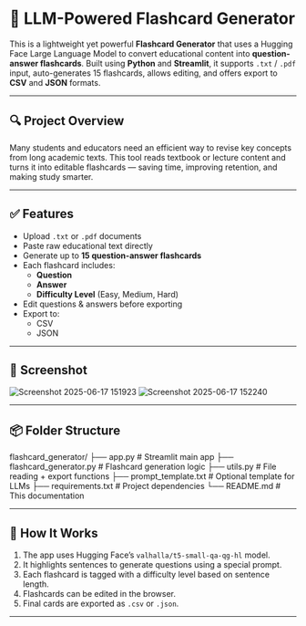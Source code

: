 # 🧠 LLM-Powered Flashcard Generator

This is a lightweight yet powerful **Flashcard Generator** that uses a Hugging Face Large Language Model to convert educational content into **question-answer flashcards**. Built using **Python** and **Streamlit**, it supports `.txt` / `.pdf` input, auto-generates 15 flashcards, allows editing, and offers export to **CSV** and **JSON** formats.

---

## 🔍 Project Overview

Many students and educators need an efficient way to revise key concepts from long academic texts. This tool reads textbook or lecture content and turns it into editable flashcards — saving time, improving retention, and making study smarter.

---

## ✅ Features

- Upload `.txt` or `.pdf` documents
- Paste raw educational text directly
- Generate up to **15 question-answer flashcards**
- Each flashcard includes:
  - **Question**
  - **Answer**
  - **Difficulty Level** (Easy, Medium, Hard)
- Edit questions & answers before exporting
- Export to:
  - CSV
  - JSON

---

## 📸 Screenshot

![Screenshot 2025-06-17 151923](https://github.com/user-attachments/assets/19c6512b-d0c8-4ebe-8b8d-db65880797a9)
![Screenshot 2025-06-17 152240](https://github.com/user-attachments/assets/c141fee3-81c8-4e98-9c81-1e6ec72247ac)



---

## 📦 Folder Structure
flashcard_generator/
├── app.py # Streamlit main app
├── flashcard_generator.py # Flashcard generation logic
├── utils.py # File reading + export functions
├── prompt_template.txt # Optional template for LLMs
├── requirements.txt # Project dependencies
└── README.md # This documentation

---

## 🧠 How It Works

1. The app uses Hugging Face’s `valhalla/t5-small-qa-qg-hl` model.
2. It highlights sentences to generate questions using a special prompt.
3. Each flashcard is tagged with a difficulty level based on sentence length.
4. Flashcards can be edited in the browser.
5. Final cards are exported as `.csv` or `.json`.

---




